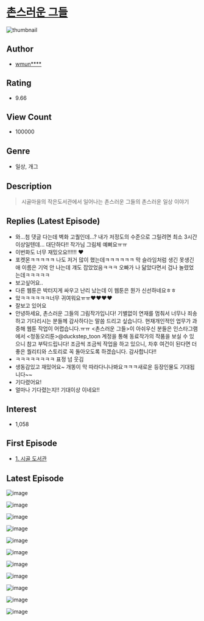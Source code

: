 # [촌스러운 그들](https://comic.naver.com/bestChallenge/list?titleId=762038)
![thumbnail](https://image-comic.pstatic.net/user_contents_data/challenge_comic/2021/01/04/341136/thumbnail_202x164745c8569_5af3_45cf_9d6c_89eab6731059_00007169.JPEG)

## Author
- [wmun****](https://comic.naver.com/artistTitle?id=341136)

## Rating
- 9.66

## View Count
- 100000

## Genre
- 일상, 개그

## Description
> 시골마을의 작은도서관에서 일어나는 촌스러운 그들의 촌스러운 일상 이야기

## Replies (Latest Episode)
- 와...첨 댓글 다는데 벽화 고퀄인데...? 내가 저정도의 수준으로 그릴려면 최소 3시간 이상일텐데... 대단하다!! 작가님 그림체 예뻐요ㅠㅠ
- 이번화도 너무 재밌오요!!!!!! ❤
- 포켓몬ㅋㅋㅋㅋㅋ 나도 저거 많이 했는데ㅋㅋㅋㅋㅋㅋ 막 슬라임처럼 생긴 못생긴 애 이름은 기억 안 나는데 걔도 잡았었음ㅋㅋㅋ 오빠가 나 닮았다면서 겁나 놀렸었는데ㅋㅋㅋㅋㅋ
- 보고싶어요..
- 다른 웹툰은 박터지게 싸우고 난리 났는데 이 웹툰은 뭔가 신선하네요ㅎㅎ
- 앜ㅋㅋㅋㅋㅋㅋ너무 귀여워요ㅠㅠ❤️❤️❤️❤️
- 잘보고 있어요
- 안녕하세요, 촌스러운 그들의 그림작가입니다! 기별없이 연재를 멈춰서 너무나 죄송하고 기다리시는 분들께 감사하다는 말씀 드리고 싶습니다. 현재개인적인 업무가 과중해 웹툰 작업이 어렵습니다.ㅠㅠ <촌스러운 그들>이 아쉬우신 분들은 인스타그램에서 <청동오리툰>@duckstep_toon 계정을 통해 동료작가의 작품을 보실 수 있으니 참고 부탁드립니다! 조금씩 조금씩 작업을 하고 있으니, 차후 여건이 된다면 더 좋은 퀄리티와 스토리로 꼭 돌아오도록 하겠습니다. 감사합니다!!
- ㅋㅋㅋㅋㅋㅋㅋㅋ 표정 넘 웃김
- 생동감있고 재밌어요~ 개똥이 막 따라다니나봐요ㅋㅋㅋ새로운 등장인물도 기대됩니다~~
- 기다렸어요!
- 얼마나 기다렸는지!! 기대이상 이네요!!

## Interest
- 1,058

## First Episode
- [1. 시골 도서관](https://comic.naver.com/bestChallenge/detail?titleId=762038&no=11)

## Latest Episode
![image](https://image-comic.pstatic.net/user_contents_data/challenge_comic/2021/11/22/341136/upload_7220458097823987042.jpeg)

![image](https://image-comic.pstatic.net/user_contents_data/challenge_comic/2021/11/22/341136/upload_3846971700750280033.jpeg)

![image](https://image-comic.pstatic.net/user_contents_data/challenge_comic/2021/11/22/341136/upload_3689067331225990450.jpeg)

![image](https://image-comic.pstatic.net/user_contents_data/challenge_comic/2021/11/22/341136/upload_4048793455285383221.jpeg)

![image](https://image-comic.pstatic.net/user_contents_data/challenge_comic/2021/11/22/341136/upload_3905239220777804132.jpeg)

![image](https://image-comic.pstatic.net/user_contents_data/challenge_comic/2021/11/22/341136/upload_3904674092434076980.jpeg)

![image](https://image-comic.pstatic.net/user_contents_data/challenge_comic/2021/11/22/341136/upload_3904956646236382515.jpeg)

![image](https://image-comic.pstatic.net/user_contents_data/challenge_comic/2021/11/22/341136/upload_3558515735770051938.jpeg)

![image](https://image-comic.pstatic.net/user_contents_data/challenge_comic/2021/11/22/341136/upload_7377800221045044532.jpeg)

![image](https://image-comic.pstatic.net/user_contents_data/challenge_comic/2021/11/22/341136/upload_3618189534642319668.jpeg)

![image](https://image-comic.pstatic.net/user_contents_data/challenge_comic/2021/11/22/341136/upload_7147883552963049785.jpeg)
